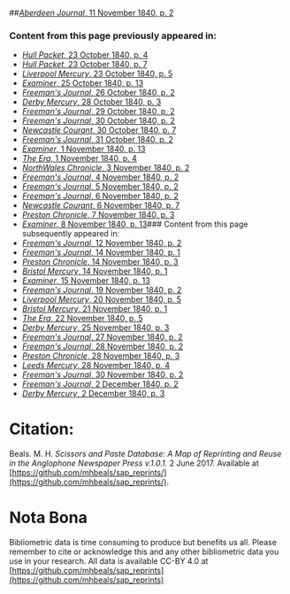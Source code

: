 ##[*Aberdeen Journal*, 11 November 1840, p. 2](https://mhbeals.github.io/sap_html/Aberdeen-Journal/Aberdeen-Journal-11-November-1840-p-2)

### Content from this page previously appeared in:
+ [*Hull Packet*, 23 October 1840, p. 4](https://mhbeals.github.io/sap_html/Hull-Packet/Hull-Packet-23-October-1840-p-4)
+ [*Hull Packet*, 23 October 1840, p. 7](https://mhbeals.github.io/sap_html/Hull-Packet/Hull-Packet-23-October-1840-p-7)
+ [*Liverpool Mercury*, 23 October 1840, p. 5](https://mhbeals.github.io/sap_html/Liverpool-Mercury/Liverpool-Mercury-23-October-1840-p-5)
+ [*Examiner*, 25 October 1840, p. 13](https://mhbeals.github.io/sap_html/Examiner/Examiner-25-October-1840-p-13)
+ [*Freeman's Journal*, 26 October 1840, p. 2](https://mhbeals.github.io/sap_html/Freeman's-Journal/Freeman's-Journal-26-October-1840-p-2)
+ [*Derby Mercury*, 28 October 1840, p. 3](https://mhbeals.github.io/sap_html/Derby-Mercury/Derby-Mercury-28-October-1840-p-3)
+ [*Freeman's Journal*, 29 October 1840, p. 2](https://mhbeals.github.io/sap_html/Freeman's-Journal/Freeman's-Journal-29-October-1840-p-2)
+ [*Freeman's Journal*, 30 October 1840, p. 2](https://mhbeals.github.io/sap_html/Freeman's-Journal/Freeman's-Journal-30-October-1840-p-2)
+ [*Newcastle Courant*, 30 October 1840, p. 7](https://mhbeals.github.io/sap_html/Newcastle-Courant/Newcastle-Courant-30-October-1840-p-7)
+ [*Freeman's Journal*, 31 October 1840, p. 2](https://mhbeals.github.io/sap_html/Freeman's-Journal/Freeman's-Journal-31-October-1840-p-2)
+ [*Examiner*, 1 November 1840, p. 13](https://mhbeals.github.io/sap_html/Examiner/Examiner-1-November-1840-p-13)
+ [*The Era*, 1 November 1840, p. 4](https://mhbeals.github.io/sap_html/The-Era/The-Era-1-November-1840-p-4)
+ [*NorthWales Chronicle*, 3 November 1840, p. 2](https://mhbeals.github.io/sap_html/NorthWales-Chronicle/NorthWales-Chronicle-3-November-1840-p-2)
+ [*Freeman's Journal*, 4 November 1840, p. 2](https://mhbeals.github.io/sap_html/Freeman's-Journal/Freeman's-Journal-4-November-1840-p-2)
+ [*Freeman's Journal*, 5 November 1840, p. 2](https://mhbeals.github.io/sap_html/Freeman's-Journal/Freeman's-Journal-5-November-1840-p-2)
+ [*Freeman's Journal*, 6 November 1840, p. 2](https://mhbeals.github.io/sap_html/Freeman's-Journal/Freeman's-Journal-6-November-1840-p-2)
+ [*Newcastle Courant*, 6 November 1840, p. 7](https://mhbeals.github.io/sap_html/Newcastle-Courant/Newcastle-Courant-6-November-1840-p-7)
+ [*Preston Chronicle*, 7 November 1840, p. 3](https://mhbeals.github.io/sap_html/Preston-Chronicle/Preston-Chronicle-7-November-1840-p-3)
+ [*Examiner*, 8 November 1840, p. 13](https://mhbeals.github.io/sap_html/Examiner/Examiner-8-November-1840-p-13)### Content from this page subsequently appeared in:
+ [*Freeman's Journal*, 12 November 1840, p. 2](https://mhbeals.github.io/sap_html/Freeman's-Journal/Freeman's-Journal-12-November-1840-p-2)
+ [*Freeman's Journal*, 14 November 1840, p. 1](https://mhbeals.github.io/sap_html/Freeman's-Journal/Freeman's-Journal-14-November-1840-p-1)
+ [*Preston Chronicle*, 14 November 1840, p. 3](https://mhbeals.github.io/sap_html/Preston-Chronicle/Preston-Chronicle-14-November-1840-p-3)
+ [*Bristol Mercury*, 14 November 1840, p. 1](https://mhbeals.github.io/sap_html/Bristol-Mercury/Bristol-Mercury-14-November-1840-p-1)
+ [*Examiner*, 15 November 1840, p. 13](https://mhbeals.github.io/sap_html/Examiner/Examiner-15-November-1840-p-13)
+ [*Freeman's Journal*, 19 November 1840, p. 2](https://mhbeals.github.io/sap_html/Freeman's-Journal/Freeman's-Journal-19-November-1840-p-2)
+ [*Liverpool Mercury*, 20 November 1840, p. 5](https://mhbeals.github.io/sap_html/Liverpool-Mercury/Liverpool-Mercury-20-November-1840-p-5)
+ [*Bristol Mercury*, 21 November 1840, p. 1](https://mhbeals.github.io/sap_html/Bristol-Mercury/Bristol-Mercury-21-November-1840-p-1)
+ [*The Era*, 22 November 1840, p. 5](https://mhbeals.github.io/sap_html/The-Era/The-Era-22-November-1840-p-5)
+ [*Derby Mercury*, 25 November 1840, p. 3](https://mhbeals.github.io/sap_html/Derby-Mercury/Derby-Mercury-25-November-1840-p-3)
+ [*Freeman's Journal*, 27 November 1840, p. 2](https://mhbeals.github.io/sap_html/Freeman's-Journal/Freeman's-Journal-27-November-1840-p-2)
+ [*Freeman's Journal*, 28 November 1840, p. 2](https://mhbeals.github.io/sap_html/Freeman's-Journal/Freeman's-Journal-28-November-1840-p-2)
+ [*Preston Chronicle*, 28 November 1840, p. 3](https://mhbeals.github.io/sap_html/Preston-Chronicle/Preston-Chronicle-28-November-1840-p-3)
+ [*Leeds Mercury*, 28 November 1840, p. 4](https://mhbeals.github.io/sap_html/Leeds-Mercury/Leeds-Mercury-28-November-1840-p-4)
+ [*Freeman's Journal*, 30 November 1840, p. 2](https://mhbeals.github.io/sap_html/Freeman's-Journal/Freeman's-Journal-30-November-1840-p-2)
+ [*Freeman's Journal*, 2 December 1840, p. 2](https://mhbeals.github.io/sap_html/Freeman's-Journal/Freeman's-Journal-2-December-1840-p-2)
+ [*Derby Mercury*, 2 December 1840, p. 3](https://mhbeals.github.io/sap_html/Derby-Mercury/Derby-Mercury-2-December-1840-p-3)
                    
# Citation: 

Beals. M. H. *Scissors and Paste Database: A Map of Reprinting and Reuse in the Anglophone Newspaper Press v.1.0.1.* 2 June 2017. Available at [https://github.com/mhbeals/sap_reprints/](https://github.com/mhbeals/sap_reprints/). 
                    
# Nota Bona

Bibliometric data is time consuming to produce but benefits us all. Please remember to cite or acknowledge this and any other bibliometric data you use in your research. All data is available CC-BY 4.0 at [https://github.com/mhbeals/sap_reprints](https://github.com/mhbeals/sap_reprints)